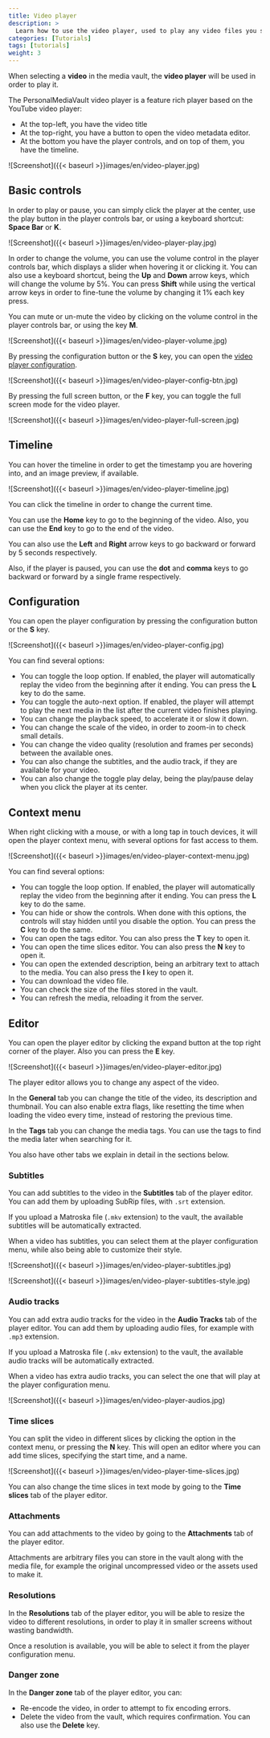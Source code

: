 ```yaml
---
title: Video player
description: >
  Learn how to use the video player, used to play any video files you store in the vault.
categories: [Tutorials]
tags: [tutorials]
weight: 3
---
```


When selecting a **video** in the media vault, the **video player** will be used in order to play it.

The PersonalMediaVault video player is a feature rich player based on the YouTube video player:

 - At the top-left, you have the video title
 - At the top-right, you have a button to open the video metadata editor.
 - At the bottom you have the player controls, and on top of them, you have the timeline. 

![Screenshot]({{< baseurl >}}images/en/video-player.jpg)

## Basic controls

In order to play or pause, you can simply click the player at the center, use the play button in the player controls bar, or using a keyboard shortcut: **Space Bar** or **K**.

![Screenshot]({{< baseurl >}}images/en/video-player-play.jpg)

In order to change the volume, you can use the volume control in the player controls bar, which displays a slider when hovering it or clicking it. You can also use a keyboard shortcut, being the **Up** and **Down** arrow keys, which will change the volume by 5%. You can press **Shift** while using the vertical arrow keys in order to fine-tune the volume by changing it 1% each key press.

You can mute or un-mute the video by clicking on the volume control in the player controls bar, or using the key **M**.

![Screenshot]({{< baseurl >}}images/en/video-player-volume.jpg)

By pressing the configuration button or the **S** key, you can open the [video player configuration](#configuration).

![Screenshot]({{< baseurl >}}images/en/video-player-config-btn.jpg)

By pressing the full screen button, or the **F** key, you can toggle the full screen mode for the video player.

![Screenshot]({{< baseurl >}}images/en/video-player-full-screen.jpg)

## Timeline

You can hover the timeline in order to get the timestamp you are hovering into, and an image preview, if available.

![Screenshot]({{< baseurl >}}images/en/video-player-timeline.jpg)

You can click the timeline in order to change the current time.

You can use the **Home** key to go to the beginning of the video. Also, you can use the **End** key to go to the end of the video.

You can also use the **Left** and **Right** arrow keys to go backward or forward by 5 seconds respectively.

Also, if the player is paused, you can use the **dot** and **comma** keys to go backward or forward by a single frame respectively.

## Configuration

You can open the player configuration by pressing the configuration button or the **S** key.

![Screenshot]({{< baseurl >}}images/en/video-player-config.jpg)

You can find several options:

 - You can toggle the loop option. If enabled, the player will automatically replay the video from the beginning after it ending. You can press the **L** key to do the same.
 - You can toggle the auto-next option. If enabled, the player will attempt to play the next media in the list after the current video finishes playing.
 - You can change the playback speed, to accelerate it or slow it down.
 - You can change the scale of the video, in order to zoom-in to check small details.
 - You can change the video quality (resolution and frames per seconds) between the available ones.
 - You can also change the subtitles, and the audio track, if they are available for your video.
 - You can also change the toggle play delay, being the play/pause delay when you click the player at its center.

## Context menu

When right clicking with a mouse, or with a long tap in touch devices, it will open the player context menu, with several options for fast access to them.

![Screenshot]({{< baseurl >}}images/en/video-player-context-menu.jpg)

You can find several options:

 - You can toggle the loop option. If enabled, the player will automatically replay the video from the beginning after it ending. You can press the **L** key to do the same.
 - You can hide or show the controls. When done with this options, the controls will stay hidden until you disable the option. You can press the **C** key to do the same.
 - You can open the tags editor. You can also press the **T** key to open it.
 - You can open the time slices editor. You can also press the **N** key to open it.
 - You can open the extended description, being an arbitrary text to attach to the media. You can also press the **I** key to open it.
 - You can download the video file.
 - You can check the size of the files stored in the vault.
 - You can refresh the media, reloading it from the server.

## Editor

You can open the player editor by clicking the expand button at the top right corner of the player. Also you can press the **E** key.

![Screenshot]({{< baseurl >}}images/en/video-player-editor.jpg)

The player editor allows you to change any aspect of the video.

In the **General** tab you can change the title of the video, its description and thumbnail. You can also enable extra flags, like resetting the time when loading the video every time, instead of restoring the previous time.

In the **Tags** tab you can change the media tags. You can use the tags to find the media later when searching for it.

You also have other tabs we explain in detail in the sections below.

### Subtitles

You can add subtitles to the video in the **Subtitles** tab of the player editor. You can add them by uploading SubRip files, with `.srt` extension.

If you upload a Matroska file (`.mkv` extension) to the vault, the available subtitles will be automatically extracted.

When a video has subtitles, you can select them at the player configuration menu, while also being able to customize their style.

![Screenshot]({{< baseurl >}}images/en/video-player-subtitles.jpg)

![Screenshot]({{< baseurl >}}images/en/video-player-subtitles-style.jpg)

### Audio tracks

You can add extra audio tracks for the video in the **Audio Tracks** tab of the player editor. You can add them by uploading audio files, for example with `.mp3` extension.

If you upload a Matroska file (`.mkv` extension) to the vault, the available audio tracks will be automatically extracted.

When a video has extra audio tracks, you can select the one that will play at the player configuration menu.

![Screenshot]({{< baseurl >}}images/en/video-player-audios.jpg)

### Time slices

You can split the video in different slices by clicking the option in the context menu, or pressing the **N** key. This will open an editor where you can add time slices, specifying the start time, and a name.

![Screenshot]({{< baseurl >}}images/en/video-player-time-slices.jpg)

You can also change the time slices in text mode by going to the  **Time slices** tab of the player editor.

### Attachments

You can add attachments to the video by going to the **Attachments** tab of the player editor.

Attachments are arbitrary files you can store in the vault along with the media file, for example the original uncompressed video or the assets used to make it.

### Resolutions

In the **Resolutions** tab of the player editor, you will be able to resize the video to different resolutions, in order to play it in smaller screens without wasting bandwidth.

Once a resolution is available, you will be able to select it from the player configuration menu.

### Danger zone

In the **Danger zone** tab of the player editor, you can:

 - Re-encode the video, in order to attempt to fix encoding errors.
 - Delete the video from the vault, which requires confirmation. You can also use the **Delete** key.
